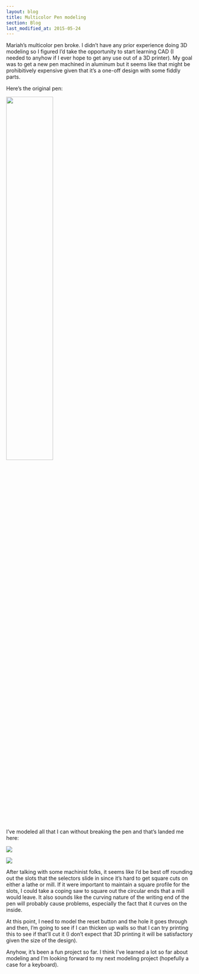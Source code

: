 ```yaml
---
layout: blog
title: Multicolor Pen modeling
section: Blog
last_modified_at: 2015-05-24
---
```


Mariah’s multicolor pen broke.  I didn’t have any prior experience doing 3D modeling so I figured I’d take the opportunity to start learning CAD (I needed to anyhow if I ever hope to get any use out of a 3D printer).  My goal was to get a new pen machined in aluminum but it seems like that might be prohibitively expensive given that it’s a one-off design with some fiddly parts.

Here’s the original pen:

<a href="http://i.imgur.com/YRWJ0mx.jpg"><img src="http://i.imgur.com/YRWJ0mx.jpg" style="width: 50%;"/></a> 

I’ve modeled all that I can without breaking the pen and that’s landed me here:

<a href="http://i.imgur.com/lZz6KFG.png"><img src="http://i.imgur.com/lZz6KFG.png" /></a>

<a href="http://i.imgur.com/tEv1Pc0.png"><img src="http://i.imgur.com/tEv1Pc0.png" /></a>

 



 

 

After talking with some machinist folks, it seems like I’d be best off rounding out the slots that the selectors slide in since it’s hard to get square cuts on either a lathe or mill.  If it were important to maintain a square profile for the slots, I could take a coping saw to square out the circular ends that a mill would leave.  It also sounds like the curving nature of the writing end of the pen will probably cause problems, especially the fact that it curves on the inside.

 

At this point, I need to model the reset button and the hole it goes through and then, I’m going to see if I can thicken up walls so that I can try printing this to see if that’ll cut it (I don’t expect that 3D printing it will be satisfactory given the size of the design).

 

Anyhow, it’s been a fun project so far.  I think I’ve learned a lot so far about modeling and I’m looking forward to my next modeling project (hopefully a case for a keyboard).